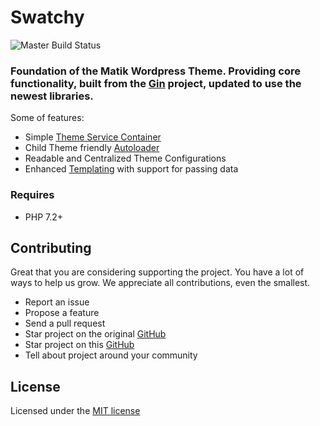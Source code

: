 # Swatchy

![Master Build Status](https://travis-ci.com/SkinnyPeteTheGiraffe/swatchyy.svg?branch=master)

### Foundation of the Matik Wordpress Theme. Providing core functionality, built from the [Gin](https://github.com/tonik/gin) project, updated to use the newest libraries.

Some of features:

- Simple [Theme Service Container](http://symfony.com/doc/2.0/glossary.html#term-service-container)
- Child Theme friendly [Autoloader](https://en.wikipedia.org/wiki/Autoload)
- Readable and Centralized Theme Configurations
- Enhanced [Templating](https://en.wikibooks.org/wiki/PHP_Programming/Why_Templating) with support for passing data

### Requires
 * PHP 7.2+
 
## Contributing

Great that you are considering supporting the project. You have a lot of ways to help us grow. We appreciate all contributions, even the smallest.

- Report an issue
- Propose a feature
- Send a pull request
- Star project on the original [GitHub](https://github.com/tonik/gin)
- Star project on this [GitHub](https://github.com/SkinnyPeteTheGiraffe/swatchyy)
- Tell about project around your community

## License

Licensed under the [MIT license](http://opensource.org/licenses/MIT)
